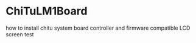 # ChiTuLM1Board
how to  install chitu system board controller and firmware compatible LCD screen 
test 
